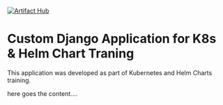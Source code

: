[![Artifact Hub](https://img.shields.io/endpoint?url=https://artifacthub.io/badge/repository/large-systems-django)](https://artifacthub.io/packages/search?repo=large-systems-django)
# Custom Django Application for K8s & Helm Chart Traning
This application was developed as part of Kubernetes and Helm Charts training.



here goes the content....
